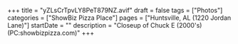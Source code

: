 +++
title = "yZLsCrTpvLY8PeT879NZ.avif"
draft = false
tags = ["Photos"]
categories = ["ShowBiz Pizza Place"]
pages = ["Huntsville, AL (1220 Jordan Lane)"]
startDate = ""
description = "Closeup of Chuck E (2000's) (PC:showbizpizza.com)"
+++
